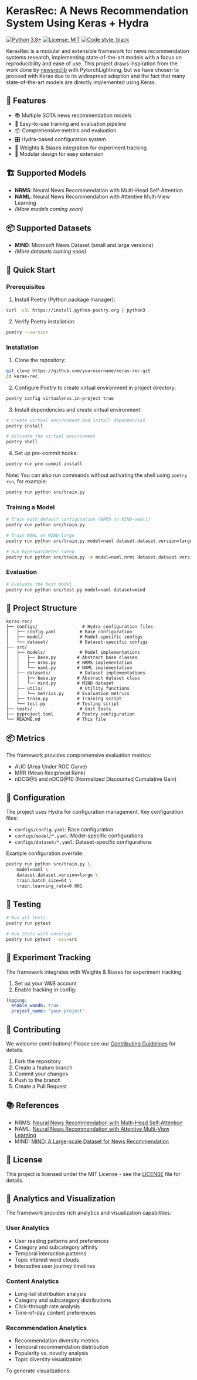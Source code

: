 # KerasRec: A News Recommendation System Using Keras + Hydra

[![Python 3.8+](https://img.shields.io/badge/python-3.9+-blue.svg)](https://www.python.org/downloads/release/python-380/)
[![License: MIT](https://img.shields.io/badge/License-MIT-yellow.svg)](https://opensource.org/licenses/MIT)
[![Code style: black](https://img.shields.io/badge/code%20style-black-000000.svg)](https://github.com/psf/black)

KerasRec is a modular and extensible framework for news recommendation systems research, implementing state-of-the-art models with a focus on reproducibility and ease of use. This project draws inspiration from the work done by [newsreclib](https://github.com/andreeaiana/newsreclib) with PytorchLightning, but we have chosen to proceed with Keras due to its widespread adoption and the fact that many state-of-the-art models are directly implemented using Keras.

## 🌟 Features

- 📚 Multiple SOTA news recommendation models
- 🔄 Easy-to-use training and evaluation pipeline
- 📦 Comprehensive metrics and evaluation
- 🎛️ Hydra-based configuration system
- 🚀 Weights & Biases integration for experiment tracking
- 🔌 Modular design for easy extension

## 🏗️ Supported Models

- **NRMS**: Neural News Recommendation with Multi-Head Self-Attention
- **NAML**: Neural News Recommendation with Attentive Multi-View Learning
- *(More models coming soon)*

## 📦 Supported Datasets

- **MIND**: Microsoft News Dataset (small and large versions)
- *(More datasets coming soon)*

## 🚀 Quick Start

### Prerequisites

1. Install Poetry (Python package manager):
```bash
curl -sSL https://install.python-poetry.org | python3 -
```

2. Verify Poetry installation:
```bash
poetry --version
```

### Installation

1. Clone the repository:
```bash
git clone https://github.com/yourusername/keras-rec.git
cd keras-rec
```

2. Configure Poetry to create virtual environment in project directory:
```bash
poetry config virtualenvs.in-project true
```

3. Install dependencies and create virtual environment:
```bash
# Create virtual environment and install dependencies
poetry install

# Activate the virtual environment
poetry shell
```

4. Set up pre-commit hooks:
```bash
poetry run pre-commit install
```

Note: You can also run commands without activating the shell using `poetry run`, for example:
```bash
poetry run python src/train.py
```

### Training a Model

```bash
# Train with default configuration (NRMS on MIND-small)
poetry run python src/train.py

# Train NAML on MIND-large
poetry run python src/train.py model=naml dataset.dataset.version=large

# Run hyperparameter sweep
poetry run python src/train.py -m model=naml,nrms dataset.dataset.version=small,large
```

### Evaluation

```bash
# Evaluate the best model
poetry run python src/test.py model=naml dataset=mind
```

## 📁 Project Structure

```
keras-rec/
├── configs/                 # Hydra configuration files
│   ├── config.yaml         # Base configuration
│   ├── model/              # Model-specific configs
│   └── dataset/            # Dataset-specific configs
├── src/
│   ├── models/             # Model implementations
│   │   ├── base.py        # Abstract base classes
│   │   ├── nrms.py        # NRMS implementation
│   │   └── naml.py        # NAML implementation
│   ├── datasets/           # Dataset implementations
│   │   ├── base.py        # Abstract dataset class
│   │   └── mind.py        # MIND dataset
│   ├── utils/              # Utility functions
│   │   └── metrics.py     # Evaluation metrics
│   ├── train.py           # Training script
│   └── test.py            # Testing script
├── tests/                  # Unit tests
├── pyproject.toml         # Poetry configuration
└── README.md              # This file
```

## 📦 Metrics

The framework provides comprehensive evaluation metrics:
- AUC (Area Under ROC Curve)
- MRR (Mean Reciprocal Rank)
- nDCG@5 and nDCG@10 (Normalized Discounted Cumulative Gain)

## 🔧 Configuration

The project uses Hydra for configuration management. Key configuration files:

- `configs/config.yaml`: Base configuration
- `configs/model/*.yaml`: Model-specific configurations
- `configs/dataset/*.yaml`: Dataset-specific configurations

Example configuration override:
```bash
poetry run python src/train.py \
    model=naml \
    dataset.dataset.version=large \
    train.batch_size=64 \
    train.learning_rate=0.001
```

## 🧪 Testing

```bash
# Run all tests
poetry run pytest

# Run tests with coverage
poetry run pytest --cov=src
```

## 🚀 Experiment Tracking

The framework integrates with Weights & Biases for experiment tracking:

1. Set up your W&B account
2. Enable tracking in config:
```yaml
logging:
  enable_wandb: true
  project_name: "your-project"
```

## 🤝 Contributing

We welcome contributions! Please see our [Contributing Guidelines](CONTRIBUTING.md) for details.

1. Fork the repository
2. Create a feature branch
3. Commit your changes
4. Push to the branch
5. Create a Pull Request

## 📚 References

- NRMS: [Neural News Recommendation with Multi-Head Self-Attention](https://aclanthology.org/D19-1671/)
- NAML: [Neural News Recommendation with Attentive Multi-View Learning](https://www.ijcai.org/proceedings/2019/536)
- MIND: [MIND: A Large-scale Dataset for News Recommendation](https://aclanthology.org/2020.acl-main.331/)

## 📄 License

This project is licensed under the MIT License - see the [LICENSE](LICENSE) file for details.

## 🚀 Analytics and Visualization

The framework provides rich analytics and visualization capabilities:

### User Analytics
- User reading patterns and preferences
- Category and subcategory affinity
- Temporal interaction patterns
- Topic interest word clouds
- Interactive user journey timelines

### Content Analytics
- Long-tail distribution analysis
- Category and subcategory distributions
- Click-through rate analysis
- Time-of-day content preferences

### Recommendation Analytics
- Recommendation diversity metrics
- Temporal recommendation distribution
- Popularity vs. novelty analysis
- Topic diversity visualization

To generate visualizations:
